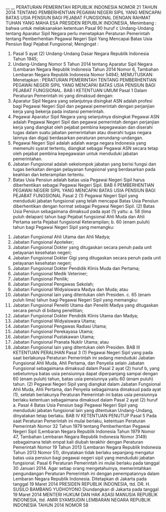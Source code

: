  __ __ PERATURAN PEMERINTAH REPUBLIK INDONESIA NOMOR 21 TAHUN 2014 TENTANG PEMBERHENTIAN PEGAWAI NEGERI SIPIL YANG MENCAPAI BATAS USIA PENSIUN BAGI PEJABAT FUNGSIONAL
DENGAN RAHMAT TUHAN YANG MAHA ESA PRESIDEN REPUBLIK INDONESIA,
Menimbang :
 bahwa untuk melaksanakan ketentuan Pasal 90 huruf c Undang-Undang tentang Aparatur Sipil Negara perlu menetapkan Peraturan Pemerintah tentang Pemberhentian Pegawai Negeri Sipil Yang Mencapai Batas Usia Pensiun Bagi Pejabat Fungsional;
Mengingat :

1. Pasal 5 ayat (2) Undang-Undang Dasar Negara Republik Indonesia Tahun 1945;
2. Undang-Undang Nomor 5 Tahun 2014 tentang Aparatur Sipil Negara (Lembaran Negara Republik Indonesia Tahun 2014 Nomor 6, Tambahan Lembaran Negara Republik Indonesia Nomor 5494);
MEMUTUSKAN:
 Menetapkan : PERATURAN PEMERINTAH TENTANG PEMBERHENTIAN PEGAWAI NEGERI SIPIL YANG MENCAPAI BATAS USIA PENSIUN BAGI PEJABAT FUNGSIONAL.
BAB I KETENTUAN UMUM
Pasal 1
Dalam Peraturan Pemerintah ini yang dimaksud dengan:
1. Aparatur Sipil Negara yang selanjutnya disingkat ASN adalah profesi bagi Pegawai Negeri Sipil dan pegawai pemerintah dengan perjanjian kerja yang bekerja pada instansi pemerintah.
2. Pegawai Aparatur Sipil Negara yang selanjutnya disingkat Pegawai ASN adalah Pegawai Negeri Sipil dan pegawai pemerintah dengan perjanjian kerja yang diangkat oleh pejabat pembina kepegawaian dan diserahi tugas dalam suatu jabatan pemerintahan atau diserahi tugas negara lainnya dan digaji berdasarkan peraturan perundang-undangan.
3. Pegawai Negeri Sipil adalah adalah warga negara Indonesia yang memenuhi syarat tertentu, diangkat sebagai Pegawai ASN secara tetap oleh pejabat pembina kepegawaian untuk menduduki jabatan pemerintahan.
4. Jabatan Fungsional adalah sekelompok jabatan yang berisi fungsi dan tugas berkaitan dengan pelayanan fungsional yang berdasarkan pada keahlian dan keterampilan tertentu.
5. Batas Usia Pensiun adalah batas usia Pegawai Negeri Sipil harus diberhentikan sebagai Pegawai Negeri Sipil.
BAB II PEMBERHENTIAN PEGAWAI NEGERI SIPIL YANG MENCAPAI BATAS USIA PENSIUN BAGI PEJABAT FUNGSIONAL
Pasal 2
(1) Pegawai Negeri Sipil yang menduduki jabatan fungsional yang telah mencapai Batas Usia Pensiun diberhentikan dengan hormat sebagai Pegawai Negeri Sipil.
(2) Batas Usia Pensiun sebagaimana dimaksud pada ayat (1) yaitu:
a. 58 (lima puluh delapan) tahun bagi Pejabat fungsional Ahli Muda dan Ahli Pertama serta Pejabat fungsional Keterampilan;
b. 60 (enam puluh) tahun bagi Pegawai Negeri Sipil yang memangku:
1) Jabatan Fungsional Ahli Utama dan Ahli Madya;
2) Jabatan Fungsional Apoteker;
3) Jabatan Fungsional Dokter yang ditugaskan secara penuh pada unit pelayanan kesehatan negeri;
4) Jabatan Fungsional Dokter Gigi yang ditugaskan secara penuh pada unit pelayanan kesehatan negeri;
5) Jabatan Fungsional Dokter Pendidik Klinis Muda dan Pertama;
6) Jabatan Fungsional Medik Veteriner;
7) Jabatan Fungsional Penilik;
8) Jabatan Fungsional Pengawas Sekolah;
9) Jabatan Fungsional Widyaiswara Madya dan Muda; atau
10) Jabatan Fungsional lain yang ditentukan oleh Presiden.
c. 65 (enam puluh lima) tahun bagi Pegawai Negeri Sipil yang memangku:
1) Jabatan Fungsional Peneliti Utama dan Peneliti Madya yang ditugaskan secara penuh di bidang penelitian;
2) Jabatan Fungsional Dokter Pendidik Klinis Utama dan Madya;
3) Jabatan Fungsional Widyaiswara Utama;
4) Jabatan Fungsional Pengawas Radiasi Utama;
5) Jabatan Fungsional Perekayasa Utama;
6) Jabatan Fungsional Pustakawan Utama;
7) Jabatan Fungsional Pranata Nuklir Utama; atau
8) Jabatan Fungsional lain yang ditentukan oleh Presiden.
BAB III KETENTUAN PERALIHAN
Pasal 3
(1) Pegawai Negeri Sipil yang pada saat berlakunya Peraturan Pemerintah ini sedang menduduki Jabatan Fungsional Ahli Muda, Ahli Pertama, dan Penyelia selain Jabatan Fungsional sebagaimana dimaksud dalam Pasal 2 ayat (2) huruf b, yang sebelumnya batas usia pensiunnya dapat diperpanjang sampai dengan 60 (enam puluh) tahun, batas usia pensiunnya yaitu 60 (enam puluh) tahun.
(2) Pegawai Negeri Sipil yang diangkat dalam Jabatan Fungsional Ahli Muda, Ahli Pertama, dan Penyelia sebagaimana dimaksud pada ayat (1), setelah berlakunya Peraturan Pemerintah ini batas usia pensiunnya berlaku ketentuan sebagaimana dimaksud dalam Pasal 2 ayat (2) huruf a.
Pasal 4
Batas Usia Pensiun bagi Pegawai Negeri Sipil yang menduduki jabatan fungsional lain yang ditentukan Undang-Undang, dinyatakan tetap berlaku.
BAB IV KETENTUAN PENUTUP
Pasal 5
Pada saat Peraturan Pemerintah ini mulai berlaku, ketentuan Peraturan Pemerintah Nomor 32 Tahun 1979 tentang Pemberhentian Pegawai Negeri Sipil (Lembaran Negara Republik Indonesia Tahun 1979 Nomor 47, Tambahan Lembaran Negara Republik Indonesia Nomor 3149) sebagaimana telah empat kali diubah terakhir dengan Peraturan Pemerintah Nomor 19 Tahun 2013 (Lembaran Negara Republik Indonesia Tahun 2013 Nomor 51), dinyatakan tidak berlaku sepanjang mengatur batas usia pensiun bagi pegawai negeri sipil yang menduduki jabatan fungsional.
Pasal 6
Peraturan Pemerintah ini mulai berlaku pada tanggal 30 Januari 2014.
Agar setiap orang mengetahuinya, memerintahkan pengundangan Peraturan Pemerintah ini dengan penempatannya dalam Lembaran Negara Republik Indonesia. Ditetapkan di Jakarta pada tanggal 19 Maret 2014 PRESIDEN REPUBLIK INDONESIA, ttd. DR. H. SUSILO BAMBANG YUDHOYONO Diundangkan di Jakarta pada tanggal 19 Maret 2014 MENTERI HUKUM DAN HAK ASASI MANUSIA REPUBLIK INDONESIA, ttd. AMIR SYAMSUDIN LEMBARAN NEGARA REPUBLIK INDONESIA TAHUN 2014 NOMOR 58